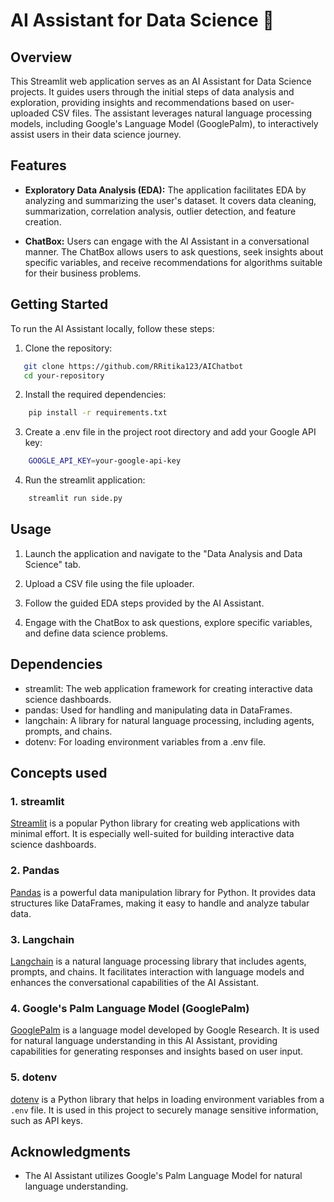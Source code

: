 # AI Assistant for Data Science 🤖

## Overview

This Streamlit web application serves as an AI Assistant for Data Science projects. It guides users through the initial steps of data analysis and exploration, providing insights and recommendations based on user-uploaded CSV files. The assistant leverages natural language processing models, including Google's Language Model (GooglePalm), to interactively assist users in their data science journey.

## Features

- **Exploratory Data Analysis (EDA):** The application facilitates EDA by analyzing and summarizing the user's dataset. It covers data cleaning, summarization, correlation analysis, outlier detection, and feature creation.

- **ChatBox:** Users can engage with the AI Assistant in a conversational manner. The ChatBox allows users to ask questions, seek insights about specific variables, and receive recommendations for algorithms suitable for their business problems.

## Getting Started

To run the AI Assistant locally, follow these steps:

1. Clone the repository:

```bash
   git clone https://github.com/RRitika123/AIChatbot 
   cd your-repository
```

2. Install the required dependencies:
```bash
    pip install -r requirements.txt
```

3. Create a .env file in the project root directory and add your Google API key:
```bash
    GOOGLE_API_KEY=your-google-api-key
```

4. Run the streamlit application:
```bash
    streamlit run side.py
```

## Usage
1. Launch the application and navigate to the "Data Analysis and Data Science" tab.

2. Upload a CSV file using the file uploader.

3. Follow the guided EDA steps provided by the AI Assistant.

4. Engage with the ChatBox to ask questions, explore specific variables, and define data science problems.

## Dependencies
- streamlit: The web application framework for creating interactive data science dashboards.
- pandas: Used for handling and manipulating data in DataFrames.
- langchain: A library for natural language processing, including agents, prompts, and chains.
- dotenv: For loading environment variables from a .env file.

## Concepts used

### 1. streamlit

[Streamlit](https://docs.streamlit.io/get-started/fundamentals/main-concepts) is a popular Python library for creating web applications with minimal effort. It is especially well-suited for building interactive data science dashboards.

### 2. Pandas

[Pandas](https://pandas.pydata.org/docs/user_guide/10min.html) is a powerful data manipulation library for Python. It provides data structures like DataFrames, making it easy to handle and analyze tabular data.

### 3. Langchain

[Langchain](https://python.langchain.com/docs/get_started/introduction) is a natural language processing library that includes agents, prompts, and chains. It facilitates interaction with language models and enhances the conversational capabilities of the AI Assistant.

### 4. Google's Palm Language Model (GooglePalm)

[GooglePalm](https://ai.google.dev/palm_docs/text_quickstart) is a language model developed by Google Research. It is used for natural language understanding in this AI Assistant, providing capabilities for generating responses and insights based on user input.

### 5. dotenv

[dotenv](https://pypi.org/project/python-dotenv/) is a Python library that helps in loading environment variables from a `.env` file. It is used in this project to securely manage sensitive information, such as API keys.


## Acknowledgments

- The AI Assistant utilizes Google's Palm Language Model for natural language understanding.
